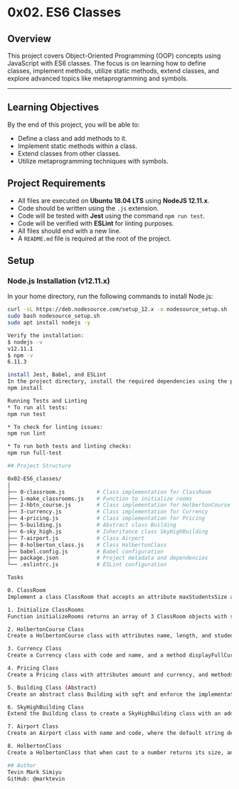 # 0x02. ES6 Classes

## Overview
This project covers Object-Oriented Programming (OOP) concepts using JavaScript with ES6 classes. The focus is on learning how to define classes, implement methods, utilize static methods, extend classes, and explore advanced topics like metaprogramming and symbols.

---

## Learning Objectives
By the end of this project, you will be able to:
- Define a class and add methods to it.
- Implement static methods within a class.
- Extend classes from other classes.
- Utilize metaprogramming techniques with symbols.

## Project Requirements
- All files are executed on **Ubuntu 18.04 LTS** using **NodeJS 12.11.x**.
- Code should be written using the `.js` extension.
- Code will be tested with **Jest** using the command `npm run test`.
- Code will be verified with **ESLint** for linting purposes.
- All files should end with a new line.
- A `README.md` file is required at the root of the project.

## Setup
### Node.js Installation (v12.11.x)
In your home directory, run the following commands to install Node.js:
```bash
curl -sL https://deb.nodesource.com/setup_12.x -o nodesource_setup.sh
sudo bash nodesource_setup.sh
sudo apt install nodejs -y

Verify the installation:
$ nodejs -v
v12.11.1
$ npm -v
6.11.3

install Jest, Babel, and ESLint
In the project directory, install the required dependencies using the provided package.json:
npm install

Running Tests and Linting
* To run all tests:
npm run test

* To check for linting issues:
npm run lint

* To run both tests and linting checks:
npm run full-test

## Project Structure

0x02-ES6_classes/
│
├── 0-classroom.js          # Class implementation for ClassRoom
├── 1-make_classrooms.js    # Function to initialize rooms
├── 2-hbtn_course.js        # Class implementation for HolbertonCourse
├── 3-currency.js           # Class implementation for Currency
├── 4-pricing.js            # Class implementation for Pricing
├── 5-building.js           # Abstract class Building
├── 6-sky_high.js           # Inheritance class SkyHighBuilding
├── 7-airport.js            # Class Airport
├── 8-holberton_class.js    # Class HolbertonClass
├── babel.config.js         # Babel configuration
├── package.json            # Project metadata and dependencies
└── .eslintrc.js            # ESLint configuration

Tasks

0. ClassRoom
Implement a class ClassRoom that accepts an attribute maxStudentsSize and assigns it to _maxStudentsSize.

1. Initialize ClassRooms
Function initializeRooms returns an array of 3 ClassRoom objects with sizes 19, 20, and 34.

2. HolbertonCourse Class
Create a HolbertonCourse class with attributes name, length, and students, with getters and setters for each.

3. Currency Class
Create a Currency class with code and name, and a method displayFullCurrency that formats the output as name (code).

4. Pricing Class
Create a Pricing class with attributes amount and currency, and methods to display the full price and a static method to convert prices.

5. Building Class (Abstract)
Create an abstract class Building with sqft and enforce the implementation of evacuationWarningMessage in derived classes.

6. SkyHighBuilding Class
Extend the Building class to create a SkyHighBuilding class with an additional attribute floors and override the evacuationWarningMessage.

7. Airport Class
Create an Airport class with name and code, where the default string description returns the airport code.

8. HolbertonClass
Create a HolbertonClass that when cast to a number returns its size, and when cast to a string returns its location.

## Author
Tevin Mark Simiyu
GitHub: @marktevin
